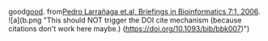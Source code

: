 good[good](https://doi.org/10.5281/zenodo.5589610).
from[Pedro Larrañaga et.al, Briefings in Bioinformatics 7:1, 2006](https://doi.org/10.1093/bib/bbk007).
![a](b.png "This should NOT trigger the DOI cite mechanism (because citations don't work here maybe.) (<a href="https://doi.org/10.1093/bib/bbk007">https://doi.org/10.1093/bib/bbk007</a>)")
